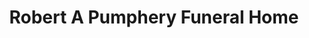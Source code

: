 ---
title: "Robert A Pumphery Funeral Home"
url: /bethesda/robert-a-pumphery-funeral-home/
shop: funeral directors
---